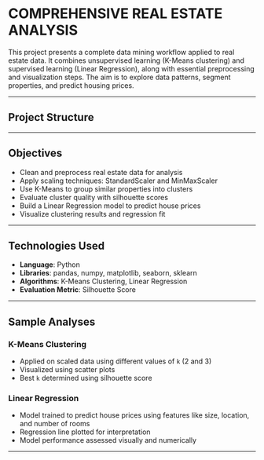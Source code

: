 # COMPREHENSIVE REAL ESTATE ANALYSIS

This project presents a complete data mining workflow applied to real estate data. It combines unsupervised learning (K-Means clustering) and supervised learning (Linear Regression), along with essential preprocessing and visualization steps. The aim is to explore data patterns, segment properties, and predict housing prices.

---

##  Project Structure


---

##  Objectives

- Clean and preprocess real estate data for analysis
- Apply scaling techniques: StandardScaler and MinMaxScaler
- Use K-Means to group similar properties into clusters
- Evaluate cluster quality with silhouette scores
- Build a Linear Regression model to predict house prices
- Visualize clustering results and regression fit

---

##  Technologies Used

- **Language**: Python  
- **Libraries**: pandas, numpy, matplotlib, seaborn, sklearn  
- **Algorithms**: K-Means Clustering, Linear Regression  
- **Evaluation Metric**: Silhouette Score  

---

##  Sample Analyses

### K-Means Clustering
- Applied on scaled data using different values of `k` (2 and 3)
- Visualized using scatter plots
- Best `k` determined using silhouette score

### Linear Regression
- Model trained to predict house prices using features like size, location, and number of rooms
- Regression line plotted for interpretation
- Model performance assessed visually and numerically

---
